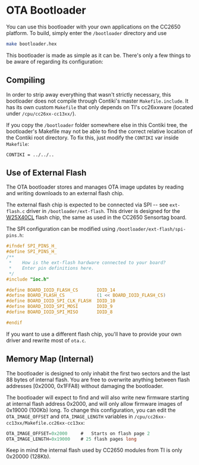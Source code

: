 # OTA Bootloader

You can use this bootloader with your own applications on the CC2650 platform.  To build, simply enter the `/bootloader` directory and use

```bash
make bootloader.hex
```

This bootloader is made as simple as it can be.  There's only a few things to be aware of regarding its configuration:

## Compiling
In order to strip away everything that wasn't strictly necessary, this bootloader does not compile through Contiki's master `Makefile.include`.  It has its own custom `Makefile` that only depends on TI's cc26xxware (located under `/cpu/cc26xx-cc13xx/`).

If you copy the `/bootloader` folder somewhere else in this Contiki tree, the bootloader's Makefile may not be able to find the correct relative location of the Contiki root directory.  To fix this, just modify the `CONTIKI` var inside `Makefile`:

```
CONTIKI = ../../..
```

## Use of External Flash
The OTA bootloader stores and manages OTA image updates by reading and writing downloads to an external flash chip.

The external flash chip is expected to be connected via SPI -- see `ext-flash.c` driver in `/bootloader/ext-flash`.  This driver is designed for the [W25X40CL](https://www.winbond.com/resource-files/w25x40cl_e01.pdf) flash chip, the same as used in the CC2650 Sensortag board.

The SPI configuration can be modified using `/bootloader/ext-flash/spi-pins.h`:

```c
#ifndef SPI_PINS_H_
#define SPI_PINS_H_
/**
 *    How is the ext-flash hardware connected to your board?
 *    Enter pin definitions here.
 */
#include "ioc.h"

#define BOARD_IOID_FLASH_CS       IOID_14
#define BOARD_FLASH_CS            (1 << BOARD_IOID_FLASH_CS)
#define BOARD_IOID_SPI_CLK_FLASH  IOID_10
#define BOARD_IOID_SPI_MOSI       IOID_9
#define BOARD_IOID_SPI_MISO       IOID_8

#endif
```

If you want to use a different flash chip, you'll have to provide your own driver and rewrite most of `ota.c`.

## Memory Map (Internal)
The bootloader is designed to only inhabit the first two sectors and the last 88 bytes of internal flash.  You are free to overwrite anything between flash addresses [0x2000, 0x1FFA8) without damaging the bootloader.

The bootloader will expect to find and will also write new firmware starting at internal flash address 0x2000, and will only allow firmware images of 0x19000 (100Kb) long.  To change this configuration, you can edit the `OTA_IMAGE_OFFSET` and `OTA_IMAGE_LENGTH` variables in `/cpu/cc26xx-cc13xx/Makefile.cc26xx-cc13xx`:

```c
OTA_IMAGE_OFFSET=0x2000		#	Starts on flash page 2
OTA_IMAGE_LENGTH=0x19000 	# 25 flash pages long
```

Keep in mind the internal flash used by CC2650 modules from TI is only 0x20000 (128Kb).
